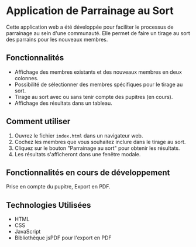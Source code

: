 # Application de Parrainage au Sort

Cette application web a été développée pour faciliter le processus de parrainage au sein d'une communauté. Elle permet de faire un tirage au sort des parrains pour les nouveaux membres.

## Fonctionnalités

- Affichage des membres existants et des nouveaux membres en deux colonnes.
- Possibilité de sélectionner des membres spécifiques pour le tirage au sort.
- Tirage au sort avec ou sans tenir compte des pupitres (en cours).
- Affichage des résultats dans un tableau.

## Comment utiliser

1. Ouvrez le fichier `index.html` dans un navigateur web.
2. Cochez les membres que vous souhaitez inclure dans le tirage au sort.
3. Cliquez sur le bouton "Parrainage au sort" pour obtenir les résultats.
4. Les résultats s'afficheront dans une fenêtre modale.

## Fonctionnalités en cours de développement

Prise en compte du pupitre, 
Export en PDF.

## Technologies Utilisées

- HTML
- CSS
- JavaScript
- Bibliothèque jsPDF pour l'export en PDF
